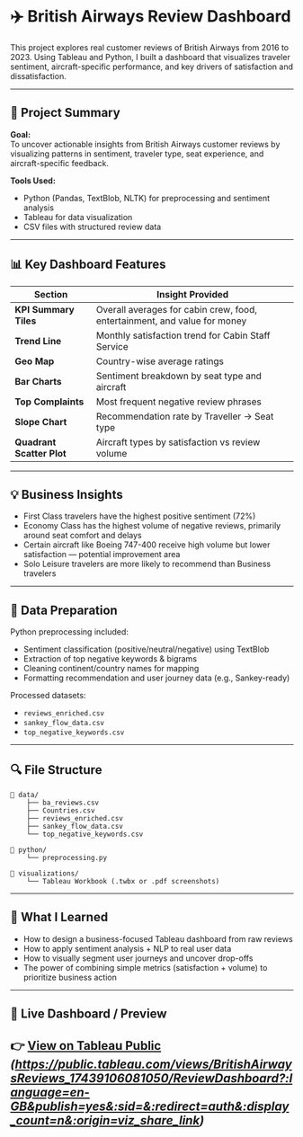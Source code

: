 
# ✈️ British Airways Review Dashboard

This project explores real customer reviews of British Airways from 2016 to 2023. Using Tableau and Python, I built a dashboard that visualizes traveler sentiment, aircraft-specific performance, and key drivers of satisfaction and dissatisfaction.

---

## 📌 Project Summary

**Goal:**  
To uncover actionable insights from British Airways customer reviews by visualizing patterns in sentiment, traveler type, seat experience, and aircraft-specific feedback.

**Tools Used:**
- Python (Pandas, TextBlob, NLTK) for preprocessing and sentiment analysis
- Tableau for data visualization
- CSV files with structured review data

---

## 📊 Key Dashboard Features

| Section                                | Insight Provided                                                                 |
|----------------------------------------|----------------------------------------------------------------------------------|
| **KPI Summary Tiles**                  | Overall averages for cabin crew, food, entertainment, and value for money       |
| **Trend Line**                         | Monthly satisfaction trend for Cabin Staff Service                              |
| **Geo Map**                            | Country-wise average ratings                                                    |
| **Bar Charts**                         | Sentiment breakdown by seat type and aircraft                                   |
| **Top Complaints**                     | Most frequent negative review phrases                                           |
| **Slope Chart**                        | Recommendation rate by Traveller → Seat type                                    |
| **Quadrant Scatter Plot**             | Aircraft types by satisfaction vs review volume                                 |

---

## 💡 Business Insights

- First Class travelers have the highest positive sentiment (72%)
- Economy Class has the highest volume of negative reviews, primarily around seat comfort and delays
- Certain aircraft like Boeing 747-400 receive high volume but lower satisfaction — potential improvement area
- Solo Leisure travelers are more likely to recommend than Business travelers

---

## 🧪 Data Preparation

Python preprocessing included:
- Sentiment classification (positive/neutral/negative) using TextBlob
- Extraction of top negative keywords & bigrams
- Cleaning continent/country names for mapping
- Formatting recommendation and user journey data (e.g., Sankey-ready)

Processed datasets:
- `reviews_enriched.csv`
- `sankey_flow_data.csv`
- `top_negative_keywords.csv`

---

## 🔍 File Structure

```
📂 data/
    ├── ba_reviews.csv
    ├── Countries.csv
    ├── reviews_enriched.csv
    ├── sankey_flow_data.csv
    └── top_negative_keywords.csv

📂 python/
    └── preprocessing.py

📂 visualizations/
    └── Tableau Workbook (.twbx or .pdf screenshots)
```

---

## 🧠 What I Learned

- How to design a business-focused Tableau dashboard from raw reviews
- How to apply sentiment analysis + NLP to real user data
- How to visually segment user journeys and uncover drop-offs
- The power of combining simple metrics (satisfaction + volume) to prioritize business action

---

## 🔗 Live Dashboard / Preview

👉 [View on Tableau Public](#) *(https://public.tableau.com/views/BritishAirwaysReviews_17439106081050/ReviewDashboard?:language=en-GB&publish=yes&:sid=&:redirect=auth&:display_count=n&:origin=viz_share_link)*  
---

